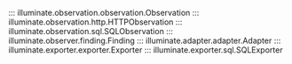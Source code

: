::: illuminate.observation.observation.Observation
::: illuminate.observation.http.HTTPObservation
::: illuminate.observation.sql.SQLObservation
::: illuminate.observer.finding.Finding
::: illuminate.adapter.adapter.Adapter
::: illuminate.exporter.exporter.Exporter
::: illuminate.exporter.sql.SQLExporter
